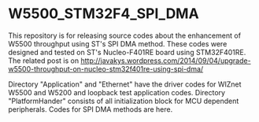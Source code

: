 W5500_STM32F4_SPI_DMA
=====================

This repository is for releasing source codes about the enhancement of W5500 throughput using ST's SPI DMA method.
These codes were designed and tested on ST's Nucleo-F401RE board using STM32F401RE.
The related post is on http://javakys.wordpress.com/2014/09/04/upgrade-w5500-throughput-on-nucleo-stm32f401re-using-spi-dma/

Directory "Application" and "Ethernet" have the driver codes for WIZnet W5500 and W5200 and loopback test application codes.
Directory "PlatformHander" consists of all initialization block for MCU dependent peripherals.
Codes for SPI DMA methods are here.

